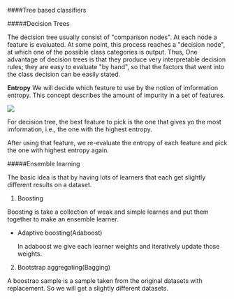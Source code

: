####Tree based classifiers

#####Decision Trees

The decision tree usually consist of "comparison nodes". At each node a feature is evaluated. At some point, this process reaches a "decision node", at which one of the possible class categories is output. Thus, One advantage of decision trees is that they produce very interpretable decision rules; they are easy to evaluate "by hand", so that the factors that went into the class decision can be easily stated.

**Entropy**
We will decide which feature to use by the notion of imformation entropy. This concept describes the amount of impurity in a set of features.

<img src="http://www.forkosh.com/mathtex.cgi? Entropy(p) = -\sum_i p_i log_2p_i">

For decision tree, the best feature to pick is the one that gives yo the most imformation, i.e., the one with the highest entropy.

After using that feature, we re-evaluate the entropy of each feature and pick the one with highest entropy again.

#####Ensemble learning

The basic idea is that by having lots of learners that each get slightly different results on a dataset. 

1. Boosting

  Boosting is take a collection of weak and simple learnes and put them together to make an ensemble learner.
  * Adaptive boosting(Adaboost)
  
    In adaboost we give each learner weights and iteratively update those weights.   

2. Bootstrap aggregating(Bagging) 
  
  A boostrao sample is a sample taken from the original datasets with replacement. So we will get a slightly different datasets.
 
  
